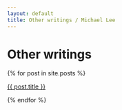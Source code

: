 ```yaml
---
layout: default
title: Other writings / Michael Lee
---
```


# Other writings

{% for post in site.posts %}

<a href="{{ post.url }}">{{ post.title }}</a>

{% endfor %}

